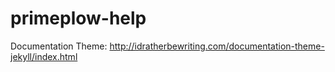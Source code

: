 # primeplow-help
Documentation Theme: http://idratherbewriting.com/documentation-theme-jekyll/index.html
